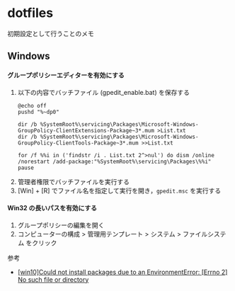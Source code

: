 # dotfiles

初期設定として行うことのメモ

## Windows

#### グループポリシーエディターを有効にする

1. 以下の内容でバッチファイル (gpedit_enable.bat) を保存する
   ```dosbatch
   @echo off 
   pushd "%~dp0" 

   dir /b %SystemRoot%\servicing\Packages\Microsoft-Windows-GroupPolicy-ClientExtensions-Package~3*.mum >List.txt 
   dir /b %SystemRoot%\servicing\Packages\Microsoft-Windows-GroupPolicy-ClientTools-Package~3*.mum >>List.txt 

   for /f %%i in ('findstr /i . List.txt 2^>nul') do dism /online /norestart /add-package:"%SystemRoot%\servicing\Packages\%%i" 
   pause
   ```
2. 管理者権限でバッチファイルを実行する
3. \[Win] + \[R] でファイル名を指定して実行を開き，`gpedit.msc` を実行する

#### Win32 の長いパスを有効にする

1. グループポリシーの編集を開く
2. コンピューターの構成 > 管理用テンプレート > システム > ファイルシステム をクリック

参考
* [[win10]Could not install packages due to an EnvironmentError: [Errno 2] No such file or directory](https://qiita.com/y-shoji/items/19def45edf582646f584)
